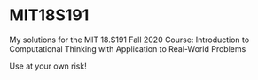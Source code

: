# MIT18S191
My solutions for the MIT 18.S191 Fall 2020 Course: Introduction to Computational Thinking with Application to Real-World Problems

Use at your own risk!
